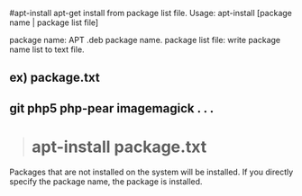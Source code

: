 #apt-install
apt-get install from package list file.
  Usage:
  apt-install [package name | package list file]
  
  package name: APT .deb package name.
  package list file: write package name list to text file.
  
  ex) package.txt
--------
git
php5
php-pear
imagemagick
.
.
.
--------

># apt-install package.txt

Packages that are not installed on the system will be installed.
If you directly specify the package name, the package is installed.

